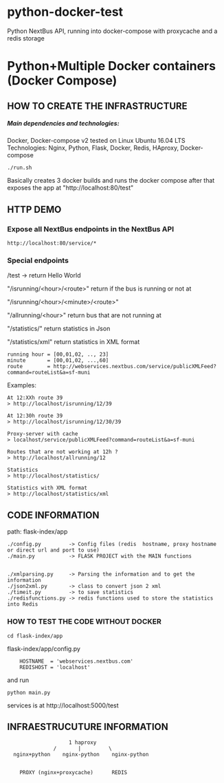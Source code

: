 # python-docker-test
Python NextBus API, running into docker-compose with proxycache and a redis storage

# Python+Multiple Docker containers (Docker Compose)


## HOW TO CREATE THE INFRASTRUCTURE

##### Main dependencies and technologies:
 Docker, Docker-compose v2
 tested on Linux Ubuntu 16.04 LTS
 Technologies: Nginx, Python, Flask, Docker, Redis, HAproxy, Docker-compose

	./run.sh 

Basically creates 3 docker builds and runs the docker compose after that exposes the app at "http://localhost:80/test"


## HTTP DEMO

### Expose all NextBus endpoints in the NextBus API

	http://localhost:80/service/* 

### Special endpoints
 /test -> return Hello World


 "/isrunning/\<hour\>/\<route\>"   return if the bus <route> is running or not at <runninghour>

 "/isrunning/\<hour\>/\<minute\>/\<route\>"

 "/allrunning/\<hour\>"            return bus that are not running at <runninghour>

 "/statistics/"                       return statistics in Json
 
 "/statistics/xml"                    return statistics in XML format



	running hour = [00,01,02, .., 23]
	minute       = [00,01,02, ...,60]
	route        = http://webservices.nextbus.com/service/publicXMLFeed?command=routeList&a=sf-muni


Examples:

	At 12:XXh route 39
	> http://localhost/isrunning/12/39  

	At 12:30h route 39
	> http://localhost/isrunning/12/30/39  

	Proxy-server with cache
	> localhost/service/publicXMLFeed?command=routeList&a=sf-muni

	Routes that are not working at 12h ?
	> http://localhost/allrunning/12

	Statistics
	> http://localhost/statistics/

	Statistics with XML format
	> http://localhost/statistics/xml

## CODE INFORMATION

path: flask-index/app

	./config.py         -> Config files (redis  hostname, proxy hostname or direct url and port to use)
	./main.py           -> FLASK PROJECT with the MAIN functions


	./xmlparsing.py     -> Parsing the information and to get the information 
	./json2xml.py       -> class to convert json 2 xml
	./timeit.py         -> to save statistics
	./redisfunctions.py -> redis functions used to store the statistics into Redis

### HOW TO TEST THE CODE WITHOUT DOCKER

	cd flask-index/app

flask-index/app/config.py 

		HOSTNAME  = 'webservices.nextbus.com'
		REDISHOST = 'localhost'

and run 

	python main.py 

services is at
	http://localhost:5000/test

## INFRAESTRUCUTURE INFORMATION

                        1 haproxy
                   /       |         \
      nginx+python    nginx-python    nginx-python
                                        
                              
        PROXY (nginx+proxycache)      REDIS
